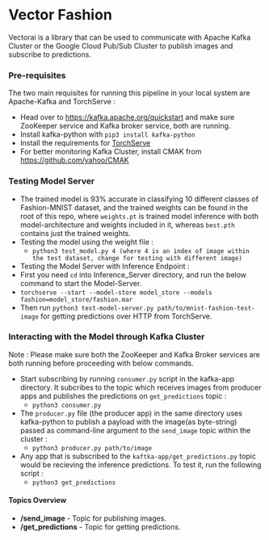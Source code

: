 # Vector Fashion

Vectorai is a library that can be used to communicate with Apache Kafka Cluster or the Google Cloud Pub/Sub Cluster to publish images and subscribe to predictions.


### Pre-requisites

The two main requisites for running this pipeline in your local system are Apache-Kafka and TorchServe :

* Head over to https://kafka.apache.org/quickstart and make sure ZooKeeper service and Kafka broker service, both are running.
* Install kafka-python with `pip3 install kafka-python`
* Install the requirements for [TorchServe](https://github.com/pytorch/serve)
* For better monitoring Kafka Cluster, install CMAK from https://github.com/yahoo/CMAK

### Testing Model Server

* The trained model is 93% accurate in classifying 10 different classes of Fashion-MNIST dataset, and the trained weights can be found in the root of this repo, where `weights.pt` is trained model inference with both model-architecture and weights included in it, whereas `best.pth` contains just the trained weights.
* Testing the model using the weight file :
  * `python3 test_model.py 4 (where 4 is an index of image within the test dataset, change for testing with different image)`
*  Testing the Model Server with Inference Endpoint :
  * First you need `cd` into Inference_Server directory, and run the below command to start the Model-Server.
  * `torchserve --start --model-store model_store --models fashion=model_store/fashion.mar`
  * Then run `python3 test-model-server.py path/to/mnist-fashion-test-image` for getting predictions over HTTP from TorchServe.

### Interacting with the Model through Kafka Cluster

Note : Please make sure both the ZooKeeper and Kafka Broker services are both running before proceeding with below commands.

* Start subscribing by running `consumer.py` script in the kafka-app directory. It subcribes to the topic which receives images from producer apps and publishes the predictions on `get_predictions` topic :
  * `python3 consumer.py` 
* The `producer.py` file (the producer app) in the same directory uses kafka-python to publish a payload with the image(as byte-string) passed as command-line argument to the `send_image` topic within the cluster :
  * `python3 producer.py path/to/image`
* Any app that is subscribed to the `kaftka-app/get_predictions.py` topic would be recieving the inference predictions. To test it, run the following script : 
  * `python3 get_predictions` 

#### Topics Overview
- **/send_image** - Topic for publishing images.
- **/get_predictions** - Topic for getting predictions.
